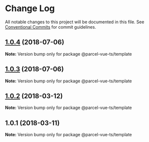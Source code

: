 # Change Log

All notable changes to this project will be documented in this file.
See [Conventional Commits](https://conventionalcommits.org) for commit guidelines.

<a name="1.0.4"></a>
## [1.0.4](https://github.com/neocxf/parcel-vue-ts/compare/@parcel-vue-ts/template@1.0.3...@parcel-vue-ts/template@1.0.4) (2018-07-06)




**Note:** Version bump only for package @parcel-vue-ts/template

<a name="1.0.3"></a>
## [1.0.3](https://github.com/masonz/parcel-vue-ts/compare/@parcel-vue-ts/template@1.0.2...@parcel-vue-ts/template@1.0.3) (2018-07-06)




**Note:** Version bump only for package @parcel-vue-ts/template

<a name="1.0.2"></a>
## [1.0.2](https://github.com/masonz/parcel-vue-ts/compare/@parcel-vue-ts/template@1.0.1...@parcel-vue-ts/template@1.0.2) (2018-03-12)




**Note:** Version bump only for package @parcel-vue-ts/template

<a name="1.0.1"></a>
## 1.0.1 (2018-03-11)




**Note:** Version bump only for package @parcel-vue-ts/template
